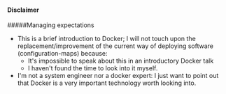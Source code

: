 #### Disclaimer
#####Managing expectations

  * This is a brief introduction to Docker; I will not touch upon the replacement/improvement of the current way of deploying software (configuration-maps) because:
    * It's impossible to speak about this in an introductory Docker talk
    * I haven't found the time to look into it myself.
  * I'm not a system engineer nor a docker expert: I just want to point out that Docker is a very important technology worth looking into.